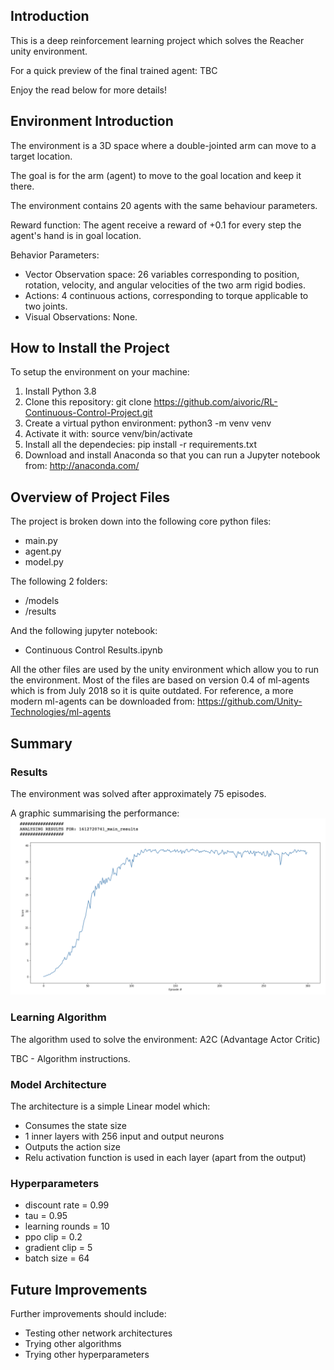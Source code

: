 ## Introduction

This is a deep reinforcement learning project which solves the Reacher unity environment.

For a quick preview of the final trained agent:
TBC

Enjoy the read below for more details!

## Environment Introduction

The environment is a 3D space where a double-jointed arm can move to a target location.

The goal is for the arm (agent) to move to the goal location and keep it there.

The environment contains 20 agents with the same behaviour parameters.

Reward function:
The agent receive a reward of +0.1 for every step the agent's hand is in goal location.

Behavior Parameters:
- Vector Observation space: 26 variables corresponding to position, rotation, velocity, and angular velocities of the two arm rigid bodies.
- Actions: 4 continuous actions, corresponding to torque applicable to two joints.
- Visual Observations: None.

## How to Install the Project

To setup the environment on your machine:
1. Install Python 3.8
2. Clone this repository:
        git clone https://github.com/aivoric/RL-Continuous-Control-Project.git
3. Create a virtual python environment:
        python3 -m venv venv
4. Activate it with:
        source venv/bin/activate
5. Install all the dependecies:
        pip install -r requirements.txt
6. Download and install Anaconda so that you can run a Jupyter notebook from:
        http://anaconda.com/

## Overview of Project Files

The project is broken down into the following core python files:
- main.py
- agent.py
- model.py

The following 2 folders:
- /models
- /results

And the following jupyter notebook:
- Continuous Control Results.ipynb

All the other files are used by the unity environment which allow you to run the environment. Most of the files are based on version 0.4 of ml-agents which is from July 2018 so it is quite outdated. For reference, a more modern ml-agents can be downloaded from: 
https://github.com/Unity-Technologies/ml-agents 

## Summary

### Results

The environment was solved after approximately 75 episodes.

A graphic summarising the performance:
!["Model Results"](https://github.com/aivoric/RL-Continuous-Control-Project/blob/master/results.png?raw=true)

### Learning Algorithm

The algorithm used to solve the environment: A2C (Advantage Actor Critic)

TBC - Algorithm instructions.


### Model Architecture

The architecture is a simple Linear model which:
- Consumes the state size
- 1 inner layers with 256 input and output neurons
- Outputs the action size
- Relu activation function is used in each layer (apart from the output)

### Hyperparameters

- discount rate = 0.99
- tau = 0.95
- learning rounds = 10
- ppo clip = 0.2         
- gradient clip = 5
- batch size = 64

## Future Improvements

Further improvements should include:
- Testing other network architectures
- Trying other algorithms
- Trying other hyperparameters